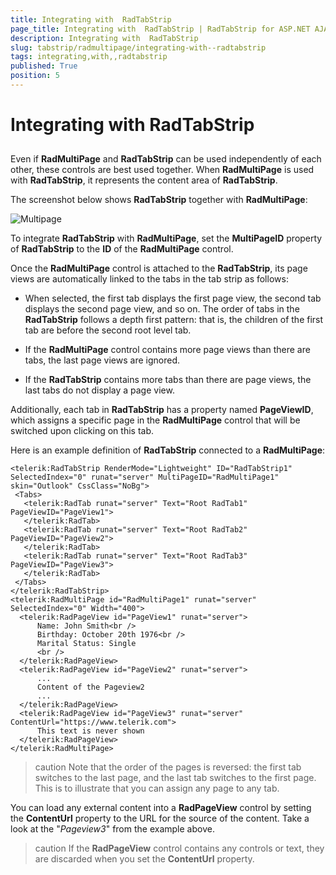 ```yaml
---
title: Integrating with  RadTabStrip
page_title: Integrating with  RadTabStrip | RadTabStrip for ASP.NET AJAX Documentation
description: Integrating with  RadTabStrip
slug: tabstrip/radmultipage/integrating-with--radtabstrip
tags: integrating,with,,radtabstrip
published: True
position: 5
---
```


# Integrating with  RadTabStrip

## 

Even if **RadMultiPage** and **RadTabStrip** can be used independently of each other, these controls are best used together. When **RadMultiPage** is used with **RadTabStrip**, it represents the content area of **RadTabStrip**.

The screenshot below shows **RadTabStrip** together with **RadMultiPage**:

![Multipage](images/tabstrip_tab_multipage.gif)

To integrate **RadTabStrip** with **RadMultiPage**, set the **MultiPageID** property of **RadTabStrip** to the **ID** of the **RadMultiPage** control.

Once the **RadMultiPage** control is attached to the **RadTabStrip**, its page views are automatically linked to the tabs in the tab strip as follows:

* When selected, the first tab displays the first page view, the second tab displays the second page view, and so on. The order of tabs in the **RadTabStrip** follows a depth first pattern: that is, the children of the first tab are before the second root level tab.

* If the **RadMultiPage** control contains more page views than there are tabs, the last page views are ignored.

* If the **RadTabStrip** contains more tabs than there are page views, the last tabs do not display a page view.

Additionally, each tab in **RadTabStrip** has a property named **PageViewID**, which assigns a specific page in the **RadMultiPage** control that will be switched upon clicking on this tab.

Here is an example definition of **RadTabStrip** connected to a **RadMultiPage**:

````ASPNET	
<telerik:RadTabStrip RenderMode="Lightweight" ID="RadTabStrip1" SelectedIndex="0" runat="server" MultiPageID="RadMultiPage1" skin="Outlook" CssClass="NoBg">
 <Tabs>
   <telerik:RadTab runat="server" Text="Root RadTab1" PageViewID="PageView1">
   </telerik:RadTab>
   <telerik:RadTab runat="server" Text="Root RadTab2" PageViewID="PageView2">
   </telerik:RadTab>
   <telerik:RadTab runat="server" Text="Root RadTab3" PageViewID="PageView3">
   </telerik:RadTab>
 </Tabs>
</telerik:RadTabStrip>
<telerik:RadMultiPage id="RadMultiPage1" runat="server" SelectedIndex="0" Width="400">
  <telerik:RadPageView id="PageView1" runat="server">
      Name: John Smith<br />
      Birthday: October 20th 1976<br />
      Marital Status: Single
      <br />
  </telerik:RadPageView>
  <telerik:RadPageView id="PageView2" runat="server">
      ...
      Content of the Pageview2
      ...
  </telerik:RadPageView>
  <telerik:RadPageView id="PageView3" runat="server" ContentUrl="https://www.telerik.com">
      This text is never shown
  </telerik:RadPageView>
</telerik:RadMultiPage> 	
````


>caution Note that the order of the pages is reversed: the first tab switches to the last page, and the last tab switches to the first page. This is to illustrate that you can assign any page to any tab.
>


You can load any external content into a **RadPageView** control by setting the **ContentUrl** property to the URL for the source of the content. Take a look at the "*Pageview3*" from the example above.

>caution If the **RadPageView** control contains any controls or text, they are discarded when you set the **ContentUrl** property.
>



